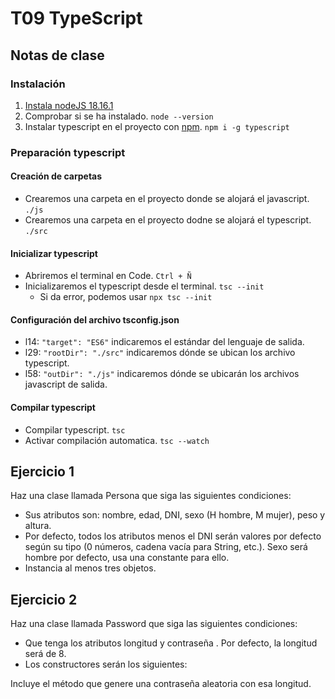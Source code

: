 # T09 TypeScript

## Notas de clase
### Instalación
1. [Instala nodeJS 18.16.1](https://nodejs.org/en)
2. Comprobar si se ha instalado. `node --version`
3. Instalar typescript en el proyecto con [npm](https://www.npmjs.com/package/typescript). `npm i -g typescript`

### Preparación typescript
#### Creación de carpetas
* Crearemos una carpeta en el proyecto donde se alojará el javascript. `./js`
* Crearemos una carpeta en el proyecto dodne se alojará el typescript. `./src`

#### Inicializar typescript
* Abriremos el terminal en Code. `Ctrl + Ñ`
* Inicializaremos el typescript desde el terminal. `tsc --init`
    * Si da error, podemos usar `npx tsc --init`

#### Configuración del archivo tsconfig.json
* l14: `"target": "ES6"` indicaremos el estándar del lenguaje de salida.
* l29: `"rootDir": "./src"` indicaremos dónde se ubican los archivo typescript.
* l58: `"outDir": "./js"` indicaremos dónde se ubicarán los archivos javascript de salida.

#### Compilar typescript
* Compilar typescript. `tsc`
* Activar compilación automatica. `tsc --watch`

## Ejercicio 1
Haz una clase llamada Persona que siga las siguientes condiciones:
* Sus atributos son: nombre, edad, DNI, sexo (H hombre, M mujer), peso y altura.
* Por defecto, todos los atributos menos el DNI serán valores por defecto según su tipo (0 números, cadena vacía para String, etc.). Sexo será hombre por defecto, usa una constante para ello.
* Instancia al menos tres objetos.

## Ejercicio 2
Haz una clase llamada Password que siga las siguientes condiciones:
* Que tenga los atributos longitud y contraseña . Por defecto, la longitud será de 8.
* Los constructores serán los siguientes:

Incluye el método que genere una contraseña aleatoria con esa longitud.
